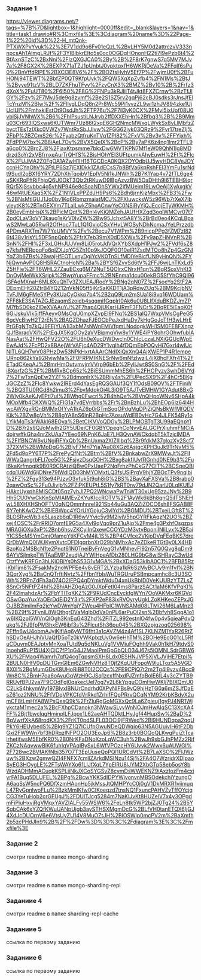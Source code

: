 ### Задание 1
https://viewer.diagrams.net/?tags=%7B%7D&lightbox=1&highlight=0000ff&edit=_blank&layers=1&nav=1&title=task1.drawio#R%3Cmxfile%3E%3Cdiagram%20name%3D%22Page-1%22%20id%3D%22-H_mtQnk-PTXWXPvYvuk%22%3E7V1dd9o6Fv01eQzL%2BvLHY5M0d2attrczvV333nnpcsAhTAlmgLRJf%2F3YIBlbkrEIto5s0oc0OGDgHOnonH22ti7I9ePzb6t4%2BfAxnSTzC%2BxNni%2FIzQXGJCA0%2By%2B%2F8rK7gnwS7q5MV7MJv7a%2F8GX2K%2BEXPX71aTZJ1pUnbtJ0vpktqxfH6WKRjDeVa%2FFqlf6sPu0%2BnVffdRlPE%2BXCl3E8V6%2F%2BOZtsHvhV5Ef7P%2FwjmU0f%2BFuHONj94TEWT%2BbfZP0QT9KfpUvk%2FQW5XqXpZvfb4%2FN1Ms%2BtJ%2Byye91tzV%2BLD7ZKFhuTFyy%2FzvCnX3%2BMZ%2Bv10%2B%2Frfz3dXoX%2FuUT80%2F6I50%2F8G%2FNPu3kRJlilT4tJkt8FXZCrnw%2BzTfJlGY%2Fzv%2F7MvJ5de9g8zvmf%2Be2S1SZ5rv2gqPj62cBJ0sdks3rJnsJfEITcYnzM%2BIw%2F%2FllygLDqQ8n2Pr8Wc59Pi1vvzZL9wi1zhJV894zke1UjUcIUI%2FmhxkiEstOt9OsdJh%2FTP76u%2F7il3yK0CX%2FMvl5ixUof08U0vblSjJVNhWX%2B6%2FhlPsustiLNJrvb2ffDXXEhHn%2Bfbq3%2B%2B9Mmu03Cr693IQSxws6KUTWmr7Uz86t2xqE6GH2NmcMWxqLWykSx8vLlMbfzZbyctTEsTzIXkc0VWZy7WntRxSbJJIvw%2FGG62jyk03QRz9%2Fvr17treZlj%2FbP%2BZCmS26r%2FyabzQtfruKnTVq1ZPI82%2FxV%2Bv3v%2FFYjxh%2FdPPM7bx%2B8iAeL7Ov%2BVX5QelX%2BcP%2By7aPK6z4nq1lmr2TFL9a6cp0%2BrcZJ8%2FjaxKtpsmme7bkxDw6MVTKPN7Mf1eW09QhN1Ig8MDdrzd3oYr2xVBfrnxeAurTrQHfS%2BisHOhYEI3UFtpumkAhyEuwH%2Ft%2FlcX%2FUJMA2Z0FgOA1AZwH1IH16TGCDcA0KQX2DYOdbUJ5wyHDC8VeJOYccnHCYnOhV%2FtLP6Sz7jEXIDkk1ZAdECsS7b8BfVa6kpRshFEl3YmFu1srNdt9Sudl2oBXf6YRY72DhXhTqoibV1EpIV5Ni1kJNWh%2B7K1Yap4v72fTL6ge4uSKKRoFftRiFhjoQ6U0OkT3Qlz2tRKuwD9lBpAzvzBW5OaDHth9I6TEBH9iqrRQr5XjSsvbbc4g5vhNP946e8cSoaNDhSYWx2jfMUeim19LwOeAj1XyAxgkV46wf4tUEXaq5X%2FZ1N1VLxPPZdJH9Ps6%2Bdh6jrnKjzMbx%2FB3%2Fw%2BNsMtlGUJ1Jq0bv1Kq6RbmzmaiatMCJ%2FXluwcksW5z96Wb7rXeX7lbyleytK8%2BTnGEXYm7TLaILwkZ5hoACnwYeC0NSiRyYjQJEccjETyWKMH%2B0eyEmbHsjX%2BPicMQqt%2BnI4yKiQMZehJAUfHXZqd3oglWMCyr07t7ZpdCLaV3oVY3kaug1sKrV0IvZW%2Bw95Jchxt5A8Y%2BrBd0eo4KCqLBpawS2MwLa05RwR2OfHoc7TuL1Q1GvioCSxYHvLWOSyNDhNcmaJYeLPrzzdb4PDmARXTm7W7YeUMVY%2Fv%2Becu7V1WPm%2B9nicpPPg3fZM7zl826t438v1rlsYL5DF5npQpb%2FfrX7eb39mX0dD5XWx%2Fy9apZHNVnR%2BSnN%2FHI%2F3xLGHrJUJVm8Li05rotJdVQrXYbSXdpH1PJw2%2FVdf6sZ8g7kfsfNERppqFo6plZXJqYG5Zh10p9kJOQF0O10elR1ZsdMTOo8hZp4GzGNlYqZ3b6ZBs%2BwajHfEOTLxnyDgiYcVK0TnSLfMDlYeBicfUN9yHnQN%2FYNjQwnAvP0Q8HSRACtnoHoN%2Ba%2BYSf6ZvvSd6tV%2FFJ6wjLnTKxLd5Z5HFie%2FT6WHL27ZauECxq6M72NuT5QOIrxCNrxH1qn%2BgRSoxVhKt3DnOvjMelWkXSrjpk%2BwpYupaFFmc%2BNEnma1dcu00ekBG5SfYhC9Ql96ISFAdMXnaH6ML8XuQhTy3ZXUEAJRooY%2BNg2qN07Z%2FsoeYq2StF2ADEpmEHt20ZtrB4YQZ12nVkN05ff5jKrSaKKDT1jA3pRdwZUq%2BM9KcjbNVTvFJM6gFMe5YPy3KUaCyOkkp7b4%2B2qQ9Lm2mSUa18i9vq16WDUam%2FF8kE3SATAZGJEzaqmSzoidb4sqqmifGqplrI0Ak6u0U8LlfXduBKDZJmZPM7fbSD0koZlDeXVAAuYJ%2F7hap4QjUKsrHJRmF3FNCr%2BqRE5iEaoK0f6GiJskuVIk5jffFAeyvOMsOqU0mpXZvpEI9FNq%2BS1aIQ7WxpVMsCgPeG56gcVcBiwH2T2rEN%2BAGZDhazFJEOCbPeJxdHaDy7kHgGoJoTfH3wLHrEPrGFgNTg7kQJ9FEjYUA1i3xbM7sNWnEMiVfqmLNodogkWH1SM0FE8FXngzQJfBxraoVXi%2FtEqJX5KqOOy2aVVBipmqViw8y1YWE4iPY8ohrGOhwfubIANasAat%2FHwQFVZ2O%2FU6h0eXucDWDwcln0ChIcLczaLNXiGGUcIWpEEwAJd%2FcPD2x8BAejWrVAFjc4AD29Y1vqIh4fDQmEbPOQyHi7Gxrl4wlUcNlTL6QH7wV08PHzDw53NPkHxrtAAArCNdIXiQxXnQ4AjXWEP1P4R1empeURnp862kYa92RvjwMa%2F0FRPMIKNESrNw6mNfzIwziL4jX8hcFXfr41%2FETadCKeqAJ%2BmrHmOutvmvjmVVrp96bEb%2FyIiJwt8S0SnG%2F%2FEdi8XprfzG%2F%2BMRxBCp65z%2BjESUmmMhES6h%2FHOPyzv3whD6VYd7%2FwTxnQpEw2YZF%2BdmonlrX%2BRijy4s%2FUPedSX9%2F4hCr5BKgJGCZzZ%2FIc8Ywkw2IRErd4dYasEgRQSGAUf3QY1fOdsB09OV%2FTFinW%2BQ3TU0RGd8h2imu3%2FbvMdokOi4L3jO9T5AJTvEMHW1GYAdut8BxG2Wly0kAeKJyEPtI7uI%2BWhg0Fwcrl%2B4hhQe%2BVnQHpoWNv6SHpA4kMOpMfb4CKXWQ%2FIG1a7vdEVrrbbs%2Fr%2BnBzhLu%2BhEOp6Iz64l4HwcAWXgvRQnBMMxOfYvA1IrAZ6p0iGTmSoqOPdgMgDPjZjQNsBkWfMfQDVKik%2BZw8gVh%2B8gYA8nS6lnR2BpHc7AosuWdEB0vHc7G4JLFK54Ry1oLYikMqTs3rWAkI68EOya%2BetCIKVVoQDGy%2BLPMOBTgT3U99aEQhpYID%2B7r2s9QJoMwIh2GY5UDeiCF0GBYOpeghCoNvvEALGCPrXjuhmFMCiAdojrwffkGha4nrZkUAa7YEeo69NPnK6JaE7LH3QvnAWCkdqbT5kTzjclMDA%2FIfBNCW6yUNgiRFYxQb%2BnUxma2XIZIlIbq%2Br9fdkM37glozXy2Scf7372XM%2BWMoDgG%2BlyF7Mri7Yja7Au08XGz6AsjqcXPH3uJk9TrNvM5%2Fd5d9pPY6T7P%2FrePyQfNt%2Btm%2BfV%2BnkabwZrX9MWwJt%2FIIWWaQangrbFLl7ee5G%2FsjvzDsqGOH%2Bxg8akfIUvfRGnhd0NE9b3%2FuI6kaKrfmogik9B0R9CRAtziQBw0PxUaeP2NqFrhzPhCkG77CIT%2BCSqeQBlcdq1U6Wd6IjDNre79lWdIQD03hMYOMxtLQ3fsUSjPrgV9hjYZBOcTPv9nqlbi%2FZ%2Fgy313e94PJzvO3vfuk5t9qh8iG%2BS%2BavXaFXSVa%2B8rabp02qawOqSc%2Fu0Jivjb%2FZiPKEUPtL5S1fy7kRT0nv79dJN2QarIJ0LqlKUEJHAkcUyxph8MISCDt05qz7yhJI7PQ2WNcwaPwTnWT30xUg95zaJNy%2B9Hh5CU0VwCkKnSpMIAIMEvZKYuKIccROTV%2F1AyWk6kBh8qnQ5jITSNEHwL58XHXHShOFTV0qNQOmmhnreI921Sb44uGu3AQZiZOCC6sh8FSGAB8F6Y7ehKAvOZ%2BlEBWpc4YOrUYGojuC3vIYd%2BGMDU%2BTxeiLGft8T%2BLOSRvcWb3je5Laszb6qD1R6wVYvic5y9M2ivjV5hpGYRFkAqzN2UO%2BZxej4OSC%2FrRRID7omfE9G5a4XvI9qVqo9prZ1uAjp%2Fme4g3PxhfOsgzpsMRAGiOXu3xP%2Bnb6hsvZKCyiInQxewCCOYDzM3vtvBponiINliLvx%2B5aiYICS5cMSYmCmjOfamgYtiKFCvM4jL1S%2BP4CVfce2VKjoDVqFEqBKS7dreQrDbWmQ0IWJKymXvtcDFDIgqrbnXrO29bNMhxAc7eZDkeRTGtBy0LX4HBBzoKp2MSBcN1te2Pnqt61N0TneiByFnVegG1vMNhevFl92n57Q0Qvg8qDm96AYVSjlmkpTWTAaEMP2xudjAJYWIHpeAfDb280LHG9bG8wlSHRayC3wUdOtzfYwKRFGn3hLKjOBiYs0hS53G1vMGA%2BxXDaG53kIbA0C1%2BFB85RziKbl1jm8%2FsakMy2noWPFEe4v8vERT2LYzba1kR6SzMyBCUy9m1fvI%2BN3QqrXyg%2BaCnQTrftiNvtz%2Ffbn1fblsWuTRGUruPSBmpcamhc8c3U3SOWh%2BPnZdFh3aO74O2lEPQ4gDYmktWduD4xnUkBbID0VeKUUBzYTZLsZ8SnCr5NFtPZ4hl%2BhiAHZ0gAzG0JXpFetI04ms8ParzSACt1aM6KfVPqKI%2F42lmahdzAr%2FbYTlTqKKZ%2F9RUdCncEvckfgWYn7OoVAKMxr6KGVdOSwGpaYuxYaOErDdEiD2Y3ir%2FXP2eP83ixRVOyryUgkLZoKHKeoZEPxJGOJBB2lmiImFq2jcYwDWmYgjYZWeu4HFbIC1WNSAMd08LTMi26M6LaMnz3%2BZ9f%2FvnlL8WQthgrDVaMqlb0dVa0nPL6arPuOl2sn%2Bbfvh8SggA1o1w6IKQzpI5WVnQlOgh3KnEqG43Zhd%2FiTZL992estnlO4fw0p4v5qieaPdvQukq%2FJ9fpPM3hxEW6jbf3s%2FlcutSh36pu045%2BXQzpjgzoq025698%2Fffn6wU4obmAJyjKlflAg6yWT6fht3a1cAVZM4z4Af1SL7KLNZM1YxR26RtZhSDvOeAHJhiVUaQfD5pTz0kVWKplxzUv0w6eHhTM%2BOHe9EcG01cL5RfuCDuvm0EAJptvMnXoaTUtd9q5dNKLuVg1VVMiuFOghh9Vak0h1kH79tdyS0InoehdRuP15U4XjCjC7fP1qG4J2MaoIPmGpGbQLO34J67s5iOMNLSdrGBW6XU%2FMag4Wamrh7qfQ4cgTqpsmSXH8Ldx0ESHNJVP5XjVLJVjHE7Etpi%2BULN0HfV0gDUTGmGIEm6ZGwNVHz8T0jf2KgUUFopoW9luLToz5A5VGD8X0I%2BgMumGDsK8UHoRiB8T0I2CCQs%2FE9CPjQ7t2m2Tg4l9vzv4Bcc9Wn8C%2BmH7oa6oAvuGqWzH9CJSq1zcxffNxdPJZmfqBolE6IL4v3cZYTB9RRUyfBPJ2va7F9COdFgl0qakecUeI7og7y2L6kYpguCOmHwWKlj7BIXQmU0C2LkS4hkymWy197BlvxIBNUrCndrhd0XPyNIFBs9vQ9hjHzTG0a6mZSJfDaEsZ61oz2NNU%2FfVDqVPKCfdVrRkd1ZrhifFQpPRrvQCqNYM92KrbKBdvX2umCF8tLmHYA8WPsQesQ9k%2FrZluRgGoMGXxQc9La6Zpieuj1gyPJ4NR1WjykctaM1mec2a%2BcFXhpCDanokn3NWawSLyvWnNOJmHwAIqSC13XcXA4FF%2Bjt1bwclqgHminplLFJppx1L62aeAHTQDktLHyJgf44HupSw%2BaD%2BgVwrfXkA68rodKX3%2FrKT0pdSLFL03OCl9jFRWed%2Bl9HUNDqpa2qqUPkY6HEUybedS%2Blg9YZ1Q7ICUfpGwuNDeQDWqio63N5AGUuivlH6tF2DbGxi2FW9Wn7bf3hDRqzlNFPO2OU3EoJp6%2B8z3rb0BOQoQLKwgPuiZtTcalrhetjfwsM5EbfKR0%2B0NrKFaDNoXzoLqWC3uh%2BwJh9sbGJhPMZz2RifZKCzNAqvwwBlK6fuhIqVPAqIBySxL6WfVPOzcHY6Uvvk2Wwx6uAUWGI%2F728wc2BVfAKfNbj357O7T3EpUuseQpPQl1URCdVt%2B7LaXSO%2FlJWzuw%2BXzw2gmwQZI4FNFX7cmllZArkdMSINzu14Sj%2FA4O7WzridrXDIpaoSyEG3HOygLE%2FTsWAYXo61LlJfXqL7YpElRU8lJYM2XbGTp58eb5osY8bWzdADHMmACuqkKSPLiiNkJXCoSYGSvZ8cymDsWWEKNZ9iAxzIozFm4cxiyrFA1Bug5DLUFEL%2BPg%2BcwYKKSdIDPYWiyonvnMBSOdekchiYzungOA6aqSsW5ncPQ6DfXzmHAonHp5jkMssJtQMHPYcC0j0gV1DkMRXR1viimuqL47RyGpnlwoFLu%2BzkMmIKfw0CIKoeqzd7tnsNQ1FxuncPAHVZvTffOYcjqCG3YeTuHob2crGFUgJ%2FDUITJcg5284m7NaKlJvKt8HUZelV7x4y3OPgdmFiPiuHxvjRgVMqxYAVZIALFv55WSW6%2FeLn8tk5WP2bjZJ0Tg24%2B5YSgbCAk6xYZQfKWuUANpUjgb3aySTHSXMgmDcG%2BLfVH0tanETQX6IjGJ4XdJcDUOrnV6e6VtsUyZU14V8MuOZtJH%2BlOSWlp0mcPV2m%2BaXmfh2b5zcPHdJIn9%2B%2F%2FDw%3D%3D%3C%2Fdiagram%3E%3C%2Fmxfile%3E

### Задание 2
смотри readme в папке mongo-sharding

### Задание 3
смотри readme в папке mongo-sharding-repl

### Заданиие 4
смотри readme в папке sharding-repl-cache

### Заданиие 5
ссылка по первому заданию

### Заданиие 6
ссылка по первому заданию